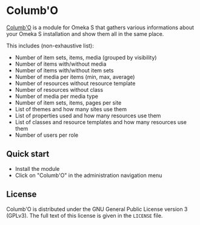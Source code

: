 # Columb'O

[Columb'O](https://github.com/biblibre/omeka-s-module-Columbo) is a module for
Omeka S that gathers various informations about your Omeka S installation and
show them all in the same place.

This includes (non-exhaustive list):

* Number of item sets, items, media (grouped by visibility)
* Number of items with/without media
* Number of items with/without item sets
* Number of media per items (min, max, average)
* Number of resources without resource template
* Number of resources without class
* Number of media per media type
* Number of item sets, items, pages per site
* List of themes and how many sites use them
* List of properties used and how many resources use them
* List of classes and resource templates and how many resources use them
* Number of users per role

## Quick start

* Install the module
* Click on "Columb'O" in the administration navigation menu

## License

Columb'O is distributed under the GNU General Public License version 3 (GPLv3).
The full text of this license is given in the `LICENSE` file.
